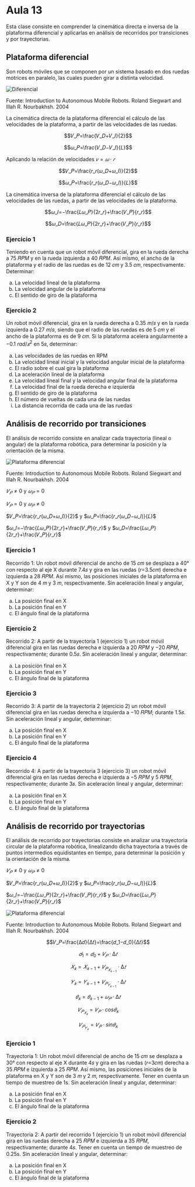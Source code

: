 <h1>Aula 13</h1>

Esta clase consiste en comprender la cinemática directa e inversa de la plataforma diferencial y aplicarlas en análisis de recorridos por transiciones y por trayectorias.

<h2>Plataforma diferencial</h2>

Son robots móviles que se componen por un sistema basado en dos ruedas motrices en paralelo, las cuales pueden girar a distinta velocidad.

![Diferencial](image.png)

Fuente: Introduction to Autonomous Mobile Robots. Roland Siegwart and Illah R. Nourbakhsh. 2004

La cinemática directa de la plataforma diferencial el cálculo de las velocidades de la plataforma, a partir de las velocidades de las ruedas.

$$𝑉_𝑃=\frac{𝑉_𝐷+𝑉_𝐼}{2}$$

$$𝜔_𝑃=\frac{𝑉_𝐷−𝑉_𝐼}{𝐿}$$

Aplicando la relación de velocidades $𝑣=𝜔\cdot 𝑟$

$$𝑉_𝑃=\frac{𝑟_𝑟(𝜔_𝐷+𝜔_𝐼)}{2}$$

$$𝜔_𝑃=\frac{𝑟_𝑟(𝜔_𝐷−𝜔_𝐼)}{𝐿}$$

La cinemática inversa de la plataforma diferencial el cálculo de las velocidades de las ruedas, a partir de las velocidades de la plataforma.

$$𝜔_𝐼=−\frac{𝐿𝜔_𝑃}{2𝑟_𝑟}+\frac{𝑉_𝑃}{𝑟_𝑟}$$

$$𝜔_𝐷=\frac{𝐿𝜔_𝑃}{2𝑟_𝑟}+\frac{𝑉_𝑃}{𝑟_𝑟}$$

<h3>Ejercicio 1</h3>

Teniendo en cuenta que un robot móvil diferencial, gira en la rueda derecha a 75 𝑅𝑃𝑀 y en la rueda izquierda a 40 𝑅𝑃𝑀. Así mismo, el ancho de la plataforma y el radio de las ruedas es de 12 𝑐𝑚 y 3.5 𝑐𝑚, respectivamente. Determinar:

<ol type="a">
    <li>La velocidad lineal de la plataforma</li>
    <li>La velocidad angular de la plataforma</li>
    <li>El sentido de giro de la plataforma</li>
</ol>

<h3>Ejercicio 2</h3>

Un robot móvil diferencial, gira en la rueda derecha a 0.35 𝑚/𝑠 y en la rueda izquierda a 0.27 𝑚/𝑠, siendo que el radio de las ruedas es de 5 𝑐𝑚 y el ancho de la plataforma es de 9 𝑐𝑚. Si la plataforma acelera angularmente a −0.1 $rad/𝑠^2$ en 5𝑠, determinar:

<ol type="a">
    <li>Las velocidades de las ruedas en RPM</li>
    <li>La velocidad lineal inicial y la velocidad angular inicial de la plataforma</li>
    <li>El radio sobre el cual gira la plataforma</li>
    <li>La aceleración lineal de la plataforma</li>
    <li>La velocidad lineal final y la velocidad angular final de la plataforma</li>
    <li>La velocidad final de la rueda derecha e izquierda</li>
    <li>El sentido de giro de la plataforma</li>
    <li>El número de vueltas de cada una de las ruedas</li>
    <li>La distancia recorrida de cada una de las ruedas</li>
</ol>

<h2>Análisis de recorrido por transiciones</h2>

El análisis de recorrido consiste en analizar cada trayectoria (lineal o angular) de la plataforma robótica, para determinar la posición y la orientación de la misma.

![Plataforma diferencial](image.png)

Fuente: Introduction to Autonomous Mobile Robots. Roland Siegwart and Illah R. Nourbakhsh. 2004

$𝑉_𝑃≠0$ y $𝜔_𝑃=0$ 

$𝑉_𝑃=0$ y $𝜔_𝑃≠0$

$𝑉_𝑃=\frac{𝑟_𝑟(𝜔_𝐷+𝜔_𝐼)}{2}$ y $𝜔_𝑃=\frac{𝑟_𝑟(𝜔_𝐷−𝜔_𝐼)}{𝐿}$

$𝜔_𝐼=−\frac{𝐿𝜔_𝑃}{2𝑟_𝑟}+\frac{𝑉_𝑃}{𝑟_𝑟}$ y $𝜔_𝐷=\frac{𝐿𝜔_𝑃}{2𝑟_𝑟}+\frac{𝑉_𝑃}{𝑟_𝑟}$

<h3>Ejercicio 1</h3>

Recorrido 1: Un robot móvil diferencial de ancho de 15 𝑐𝑚 se desplaza a 40° con respecto al eje X durante 7.4𝑠 y gira en las ruedas (𝑟=3.5𝑐𝑚) derecha e izquierda a 28 𝑅𝑃𝑀. Así mismo, las posiciones iniciales de la plataforma en X y Y son de 4 𝑚 y 3 𝑚, respectivamente. Sin aceleración lineal y angular, determinar:

<ol type="a">
    <li>La posición final en X</li>
    <li>La posición final en Y</li>
    <li>El ángulo final de la plataforma</li>
</ol>

<h3>Ejercicio 2</h3>

Recorrido 2: A partir de la trayectoria 1 (ejercicio 1) un robot móvil diferencial gira en las ruedas derecha e izquierda a 20 𝑅𝑃𝑀 y −20 𝑅𝑃𝑀, respectivamente; durante 0.5𝑠. Sin aceleración lineal y angular, determinar:

<ol type="a">
    <li>La posición final en X</li>
    <li>La posición final en Y</li>
    <li>El ángulo final de la plataforma</li>
</ol>

<h3>Ejercicio 3</h3>

Recorrido 3: A partir de la trayectoria 2 (ejercicio 2) un robot móvil diferencial gira en las ruedas derecha e izquierda a −10 𝑅𝑃𝑀; durante 1.5𝑠. Sin aceleración lineal y angular, determinar:

<ol type="a">
    <li>La posición final en X</li>
    <li>La posición final en Y</li>
    <li>El ángulo final de la plataforma</li>
</ol>

<h3>Ejercicio 4</h3>

Recorrido 4: A partir de la trayectoria 3 (ejercicio 3) un robot móvil diferencial gira en las ruedas derecha e izquierda a −5 𝑅𝑃𝑀 y 5 𝑅𝑃𝑀, respectivamente; durante 3𝑠. Sin aceleración lineal y angular, determinar:

<ol type="a">
    <li>La posición final en X</li>
    <li>La posición final en Y</li>
    <li>El ángulo final de la plataforma</li>
</ol>

<h2>Análisis de recorrido por trayectorias</h2>

El análisis de recorrido por trayectorias consiste en analizar una trayectoria circular de la plataforma robótica, linealizando dicha trayectoria a través de puntos intermedios equidistantes en tiempo, para determinar la posición y la orientación de la misma.

$𝑉_𝑃≠0$ y $𝜔_𝑃≠0$ 

$𝑉_𝑃=\frac{𝑟_𝑟(𝜔_𝐷+𝜔_𝐼)}{2}$ y $𝜔_𝑃=\frac{𝑟_𝑟(𝜔_𝐷−𝜔_𝐼)}{𝐿}$

$𝜔_𝐼=−\frac{𝐿𝜔_𝑃}{2𝑟_𝑟}+\frac{𝑉_𝑃}{𝑟_𝑟}$ y $𝜔_𝐷=\frac{𝐿𝜔_𝑃}{2𝑟_𝑟}+\frac{𝑉_𝑃}{𝑟_𝑟}$

![Plataforma diferencial](image.png)

Fuente: Introduction to Autonomous Mobile Robots. Roland Siegwart and Illah R. Nourbakhsh. 2004

$$𝑉_𝑃=\frac{∆𝑑}{∆𝑡}=\frac{𝑑_1−𝑑_0}{∆𝑡}$$

$$𝑑_1=𝑑_0+𝑉_𝑃 \cdot ∆𝑡$$

$$𝑋_𝑘=𝑋_{𝑘−1}+𝑉_{𝑃_{𝑋_{𝑘−1}}} \cdot ∆𝑡$$

$$𝑌_𝑘=𝑌_{𝑘−1}+𝑉_{𝑃_{𝑌_{𝑘−1}}} \cdot ∆𝑡$$

$$𝜃_𝑘=𝜃_{𝑘−1}+𝜔_𝑃 \cdot ∆𝑡$$

$$𝑉_{𝑃_{𝑋_𝑘}}=𝑉_𝑃 \cdot cos⁡𝜃_𝑘$$

$$𝑉_{𝑃_{𝑌_𝑘}}=𝑉_𝑃 \cdot sin𝜃_𝑘$$

<h3>Ejercicio 1</h3>

Trayectoria 1: Un robot móvil diferencial de ancho de 15 𝑐𝑚 se desplaza a 30° con respecto al eje X durante 4𝑠 y gira en las ruedas (𝑟=3𝑐𝑚) derecha a 35 𝑅𝑃𝑀 e izquierda a 25 𝑅𝑃𝑀. Así mismo, las posiciones iniciales de la plataforma en X y Y son de 3 𝑚 y 2 𝑚, respectivamente. Tener en cuenta un tiempo de muestreo de 1s. Sin aceleración lineal y angular, determinar:

<ol type="a">
    <li>La posición final en X</li>
    <li>La posición final en Y</li>
    <li>El ángulo final de la plataforma</li>
</ol>

<h3>Ejercicio 2</h3>

Trayectoria 2: A partir del recorrido 1 (ejercicio 1) un robot móvil diferencial gira en las ruedas derecha a 25 𝑅𝑃𝑀 e izquierda a 35 𝑅𝑃𝑀, respectivamente; durante 4𝑠. Tener en cuenta un tiempo de muestreo de 0.25s. Sin aceleración lineal y angular, determinar:

<ol type="a">
    <li>La posición final en X</li>
    <li>La posición final en Y</li>
    <li>El ángulo final de la plataforma</li>
</ol>
